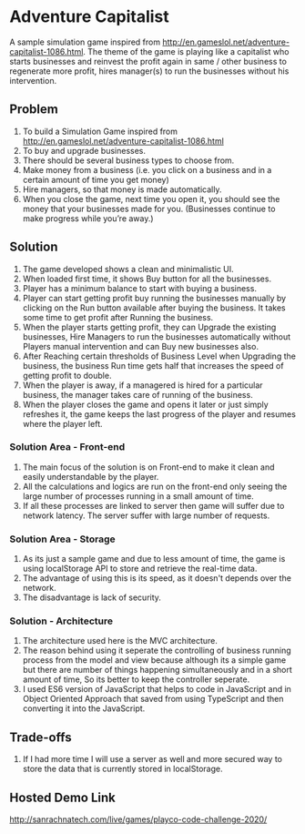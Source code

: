 # Adventure Capitalist
A sample simulation game inspired from http://en.gameslol.net/adventure-capitalist-1086.html. The theme of the game is playing like a capitalist who starts businesses and reinvest the profit again in same / other business to regenerate more profit, hires manager(s) to run the businesses without his intervention.

## Problem
1. To build a Simulation Game inspired from http://en.gameslol.net/adventure-capitalist-1086.html
2. To buy and upgrade businesses.
3. There should be several business types to choose from.
4. Make money from a business  (i.e. you click on a business and in a certain amount of time you get money)
5. Hire managers, so that money is made automatically.
6. When you close the game, next time you open it, you should see the money that your businesses made for you. (Businesses continue to make progress while you’re away.)

## Solution
1. The game developed shows a clean and minimalistic UI.
2. When loaded first time, it shows Buy button for all the businesses.
3. Player has a minimum balance to start with buying a business.
4. Player can start getting profit buy running the businesses manually by clicking on the Run button available after buying the business. It takes some time to get profit after Running the business.
5. When the player starts getting profit, they can Upgrade the existing businesses, Hire Managers to run the businesses automatically without Players manual intervention and can Buy new businesses also.
6. After Reaching certain thresholds of Business Level when Upgrading the business, the business Run time gets half that increases the speed of getting profit to double.
7. When the player is away, if a managered is hired for a particular business, the manager takes care of running of the business.
8. When the player closes the game and opens it later or just simply refreshes it, the game keeps the last progress of the player and resumes where the player left.

### Solution Area - Front-end
1. The main focus of the solution is on Front-end to make it clean and easily understandable by the player.
2. All the calculations and logics are run on the front-end only seeing the large number of processes running in a small amount of time.
3. If all these processes are linked to server then game will suffer due to network latency. The server suffer with large number of requests.

### Solution Area - Storage
1. As its just a sample game and due to less amount of time, the game is using localStorage API to store and retrieve the real-time data.
2. The advantage of using this is its speed, as it doesn't depends over the network.
3. The disadvantage is lack of security.

### Solution - Architecture
1. The architecture used here is the MVC architecture.
2. The reason behind using it seperate the controlling of business running process from the model and view because although its a simple game but there are number of things happening simultaneously and in a short amount of time, So its better to keep the controller seperate.
3. I used ES6 version of JavaScript that helps to code in JavaScript and in Object Oriented Approach that saved from using TypeScript and then converting it into the JavaScript.

## Trade-offs
1. If I had more time I will use a server as well and more secured way to store the data that is currently stored in localStorage.

## Hosted Demo Link
http://sanrachnatech.com/live/games/playco-code-challenge-2020/
